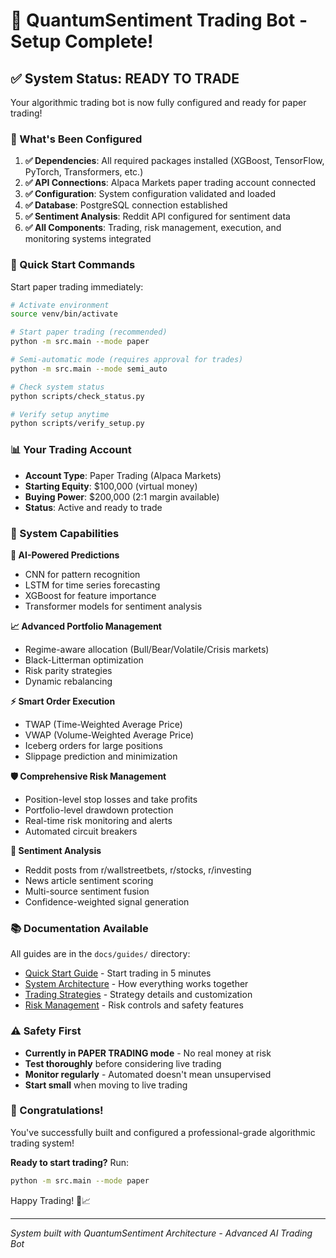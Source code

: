 # 🎉 QuantumSentiment Trading Bot - Setup Complete!

## ✅ System Status: READY TO TRADE

Your algorithmic trading bot is now fully configured and ready for paper trading!

### 🔧 What's Been Configured

1. **✅ Dependencies**: All required packages installed (XGBoost, TensorFlow, PyTorch, Transformers, etc.)
2. **✅ API Connections**: Alpaca Markets paper trading account connected  
3. **✅ Configuration**: System configuration validated and loaded
4. **✅ Database**: PostgreSQL connection established
5. **✅ Sentiment Analysis**: Reddit API configured for sentiment data
6. **✅ All Components**: Trading, risk management, execution, and monitoring systems integrated

### 🚀 Quick Start Commands

Start paper trading immediately:
```bash
# Activate environment
source venv/bin/activate

# Start paper trading (recommended)
python -m src.main --mode paper

# Semi-automatic mode (requires approval for trades)
python -m src.main --mode semi_auto

# Check system status
python scripts/check_status.py

# Verify setup anytime
python scripts/verify_setup.py
```

### 📊 Your Trading Account

- **Account Type**: Paper Trading (Alpaca Markets)
- **Starting Equity**: $100,000 (virtual money)
- **Buying Power**: $200,000 (2:1 margin available)
- **Status**: Active and ready to trade

### 🎯 System Capabilities

**🧠 AI-Powered Predictions**
- CNN for pattern recognition
- LSTM for time series forecasting  
- XGBoost for feature importance
- Transformer models for sentiment analysis

**📈 Advanced Portfolio Management**
- Regime-aware allocation (Bull/Bear/Volatile/Crisis markets)
- Black-Litterman optimization
- Risk parity strategies
- Dynamic rebalancing

**⚡ Smart Order Execution**
- TWAP (Time-Weighted Average Price)
- VWAP (Volume-Weighted Average Price) 
- Iceberg orders for large positions
- Slippage prediction and minimization

**🛡️ Comprehensive Risk Management**
- Position-level stop losses and take profits
- Portfolio-level drawdown protection
- Real-time risk monitoring and alerts
- Automated circuit breakers

**💬 Sentiment Analysis**
- Reddit posts from r/wallstreetbets, r/stocks, r/investing
- News article sentiment scoring
- Multi-source sentiment fusion
- Confidence-weighted signal generation

### 📚 Documentation Available

All guides are in the `docs/guides/` directory:
- [Quick Start Guide](docs/guides/quick_start.md) - Start trading in 5 minutes
- [System Architecture](docs/guides/system_architecture.md) - How everything works together
- [Trading Strategies](docs/guides/trading_strategies.md) - Strategy details and customization
- [Risk Management](docs/guides/risk_management.md) - Risk controls and safety features

### ⚠️ Safety First

- **Currently in PAPER TRADING mode** - No real money at risk
- **Test thoroughly** before considering live trading
- **Monitor regularly** - Automated doesn't mean unsupervised
- **Start small** when moving to live trading

### 🎊 Congratulations!

You've successfully built and configured a professional-grade algorithmic trading system! 

**Ready to start trading?** Run:
```bash
python -m src.main --mode paper
```

Happy Trading! 🚀📈

---
*System built with QuantumSentiment Architecture - Advanced AI Trading Bot*